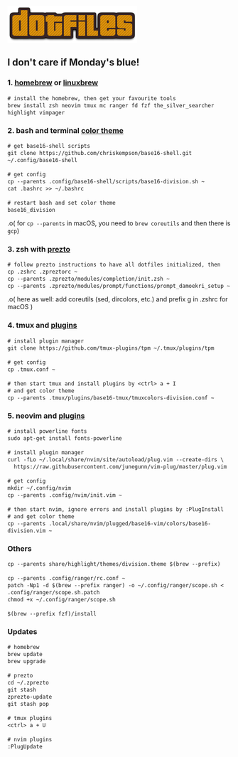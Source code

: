 ![dotfiles](dotfiles.png)

## I don't care if Monday's blue!

### 1. [homebrew](https://brew.sh) or [linuxbrew](http://linuxbrew.sh)
```
# install the homebrew, then get your favourite tools
brew install zsh neovim tmux mc ranger fd fzf the_silver_searcher highlight vimpager
```

### 2. bash and terminal [color theme](https://github.com/typedivision/division)
```
# get base16-shell scripts
git clone https://github.com/chriskempson/base16-shell.git ~/.config/base16-shell

# get config
cp --parents .config/base16-shell/scripts/base16-division.sh ~
cat .bashrc >> ~/.bashrc

# restart bash and set color theme
base16_division
```

.o( for `cp --parents` in macOS, you need to `brew coreutils` and then there is `gcp`)

### 3. zsh with [prezto](https://github.com/sorin-ionescu/prezto)
```
# follow prezto instructions to have all dotfiles initialized, then
cp .zshrc .zpreztorc ~
cp --parents .zprezto/modules/completion/init.zsh ~
cp --parents .zprezto/modules/prompt/functions/prompt_damoekri_setup ~
```

.o( here as well: add coreutils (sed, dircolors, etc.) and prefix g in .zshrc for macOS )

### 4. tmux and [plugins](https://github.com/tmux-plugins/tpm)
```
# install plugin manager
git clone https://github.com/tmux-plugins/tpm ~/.tmux/plugins/tpm

# get config
cp .tmux.conf ~

# then start tmux and install plugins by <ctrl> a + I
# and get color theme
cp --parents .tmux/plugins/base16-tmux/tmuxcolors-division.conf ~
```

### 5. neovim and [plugins](https://github.com/junegunn/vim-plug)
```
# install powerline fonts
sudo apt-get install fonts-powerline

# install plugin manager
curl -fLo ~/.local/share/nvim/site/autoload/plug.vim --create-dirs \
  https://raw.githubusercontent.com/junegunn/vim-plug/master/plug.vim

# get config
mkdir ~/.config/nvim
cp --parents .config/nvim/init.vim ~

# then start nvim, ignore errors and install plugins by :PlugInstall
# and get color theme
cp --parents .local/share/nvim/plugged/base16-vim/colors/base16-division.vim ~
```

### Others
```
cp --parents share/highlight/themes/division.theme $(brew --prefix)

cp --parents .config/ranger/rc.conf ~
patch -Np1 -d $(brew --prefix ranger) -o ~/.config/ranger/scope.sh < .config/ranger/scope.sh.patch
chmod +x ~/.config/ranger/scope.sh

$(brew --prefix fzf)/install
```

### Updates
```
# homebrew
brew update
brew upgrade

# prezto
cd ~/.zprezto
git stash
zprezto-update
git stash pop

# tmux plugins
<ctrl> a + U

# nvim plugins
:PlugUpdate
```
